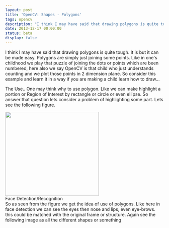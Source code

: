```yaml
---
layout: post
title: 'OpenCV: Shapes - Polygons'
tags: opencv
description: "I think I may have said that drawing polygons is quite tough. It is but it can be made easy. Polygons are simply just joining some points. Like in one's childhood we play that puzzle of joining the dots or points which are been numbered, here also we say OpenCV is that child who just understands counting and we plot those points in 2 dimension plane. So consider this example and learn it in a way if you are making a child learn how to draw..."
date: 2013-12-17 00:00:00
status: beta
display: false
---
```

I think I may have said that drawing polygons is quite tough. It is but it can be made easy. Polygons are simply just joining some points. Like in one's childhood we play that puzzle of joining the dots or points which are been numbered, here also we say OpenCV is that child who just understands counting and we plot those points in 2 dimension plane. So consider this example and learn it in a way if you are making a child learn how to draw...

The Use.. One may think why to use polygon. Like we can make highlight a portion or Region of Interest by rectangle or circle or even ellipse. So answer that question lets consider a problem of highlighting some part. Lets see the following figure.

<div id="container">
<a href="http://www.topnews.in/files/Novel-Face-Recognition-347365.jpg"><img alt="" src="http://www.topnews.in/files/Novel-Face-Recognition-347365.jpg" width="297" height="267" /></a><br /> Face Detection/Recognition
</div>
So as seen from the figure we get the idea of use of polygons. Like here in face detection we can see the eyes then nose and lips, even eye-brows. this could be matched with the original frame or structure. Again see the following image as all the different shapes or something
